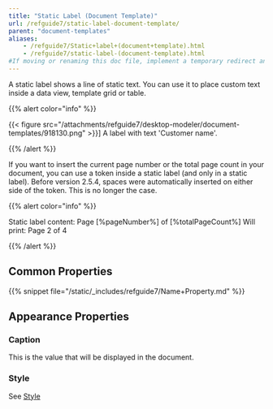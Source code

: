 ```yaml
---
title: "Static Label (Document Template)"
url: /refguide7/static-label-document-template/
parent: "document-templates"
aliases:
    - /refguide7/Static+label+(document+template).html
    - /refguide7/static-label-(document-template).html
#If moving or renaming this doc file, implement a temporary redirect and let the respective team know they should update the URL in the product. See Mapping to Products for more details.
---
```



A static label shows a line of static text. You can use it to place custom text inside a data view, template grid or table.

{{% alert color="info" %}}

{{< figure src="/attachments/refguide7/desktop-modeler/document-templates/918130.png" >}}]
A label with text 'Customer name'.

{{% /alert %}}

If you want to insert the current page number or the total page count in your document, you can use a token inside a static label (and only in a static label).
Before version 2.5.4, spaces were automatically inserted on either side of the token. This is no longer the case.

{{% alert color="info" %}}

Static label content: Page [%pageNumber%] of [%totalPageCount%]
Will print: Page 2 of 4

{{% /alert %}}

## Common Properties

{{% snippet file="/static/_includes/refguide7/Name+Property.md" %}}

## Appearance Properties

### Caption

This is the value that will be displayed in the document.

### Style

See [Style](/refguide7/style/)
